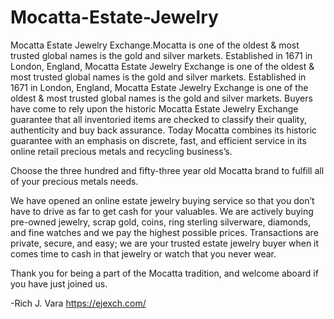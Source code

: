 # Mocatta-Estate-Jewelry
Mocatta Estate Jewelry Exchange.Mocatta is one of the oldest &amp; most trusted global names is the gold and silver markets. Established in 1671 in London, England, Mocatta Estate Jewelry Exchange is one of the oldest &amp; most trusted global names is the gold and silver markets.
Established in 1671 in London, England, Mocatta Estate Jewelry Exchange is one of the oldest & most trusted global names is the gold and silver markets. Buyers have come to rely upon the historic Mocatta Estate Jewelry Exchange guarantee that all inventoried items are checked to classify their quality, authenticity and buy back assurance. Today Mocatta combines its historic guarantee with an emphasis on discrete, fast, and efficient service in its online retail precious metals and recycling business’s.

Choose the three hundred and fifty-three year old Mocatta brand to fulfill all of your precious metals needs.

We have opened an online estate jewelry buying service so that you don’t have to drive as far to get cash for your valuables. We are actively buying pre-owned jewelry, scrap gold, coins, ring sterling silverware, diamonds, and fine watches and we pay the highest possible prices. Transactions are private, secure, and easy; we are your trusted estate jewelry buyer when it comes time to cash in that jewelry or watch that you never wear.

Thank you for being a part of the Mocatta tradition, and welcome aboard if you have just joined us. 

-Rich J. Vara
https://ejexch.com/
